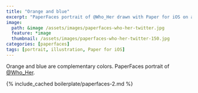 ```yaml
---
title: "Orange and blue"
excerpt: "PaperFaces portrait of @Who_Her drawn with Paper for iOS on an iPad."
image: 
  path: &image /assets/images/paperfaces-who-her-twitter.jpg 
  feature: *image
  thumbnail: /assets/images/paperfaces-who-her-twitter-150.jpg
categories: [paperfaces]
tags: [portrait, illustration, Paper for iOS]
---
```


Orange and blue are complementary colors. PaperFaces portrait of [@Who_Her](https://twitter.com/Who_Her).

{% include_cached boilerplate/paperfaces-2.md %}
